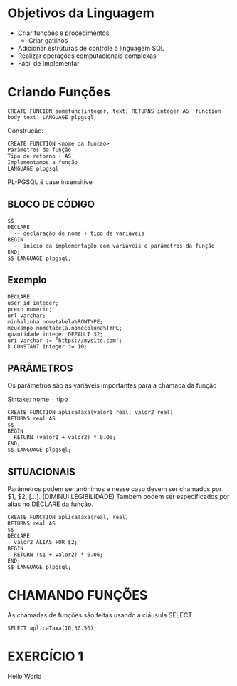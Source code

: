# Objetivos da Linguagem

  - Criar funções e procedimentos
    - Criar gatilhos
  - Adicionar estruturas de controle à linguagem SQL
  - Realizar operações computacionais complexas
  - Fácil de Implementar

# Criando Funções

  ```
  CREATE FUNCION somefunc(integer, text) RETURNS integer AS 'function body text' LANGUAGE plpgsql;
  ```

  Construção:
  ```
  CREATE FUNCTION <nome da funcao>
  Parâmetros da função 
  Tipo de retorno + AS
  Implementamos a função 
  LANGUAGE plpgsql
  ```

  PL-PGSQL é case insensitive

  ## BLOCO DE CÓDIGO
  ```
  $$ 
  DECLARE
    -- declaração de nome + tipo de variáveis
  BEGIN
    -- início da implementação com variáveis e parâmetros da função
  END;
  $$ LANGUAGE plpgsql;
  ```
  ## Exemplo
  ```
  DECLARE
  user_id integer;
  preco numeric;
  url varchar;
  minhalinha nometabela%ROWTYPE;
  meucampo nometabela.nomecoluna%TYPE;
  quantidade integer DEFAULT 32;
  uri varchar := 'https://mysite.com';
  k CONSTANT integer := 10;
  ```

  ## PARÂMETROS
  Os parâmetros são as variáveis importantes para a chamada da função
  
  Sintaxe: nome + tipo
  ```
  CREATE FUNCTION aplicaTaxa(valor1 real, valor2 real)
  RETURNS real AS 
  $$
  BEGIN
    RETURN (valor1 + valor2) * 0.06;
  END;
  $$ LANGUAGE plpgsql;
  ```

  ## SITUACIONAIS
  Parâmetros podem ser anônimos e nesse caso devem ser chamados por $1, $2, [...]. (DIMINUI LEGIBILIDADE)
  Também podem ser especificados por alias no DECLARE da função.

  ```
  CREATE FUNCTION aplicaTaxa(real, real)
  RETURNS real AS 
  $$
  DECLARE
    valor2 ALIAS FOR $2;
  BEGIN
    RETURN ($1 + valor2) * 0.06;
  END;
  $$ LANGUAGE plpgsql;
  ```

# CHAMANDO FUNÇÕES

  As chamadas de funções são feitas usando a cláusula SELECT
  
  ```
  SELECT aplicaTaxa(10,30.50);
  ```

# EXERCÍCIO 1
  Hello World
